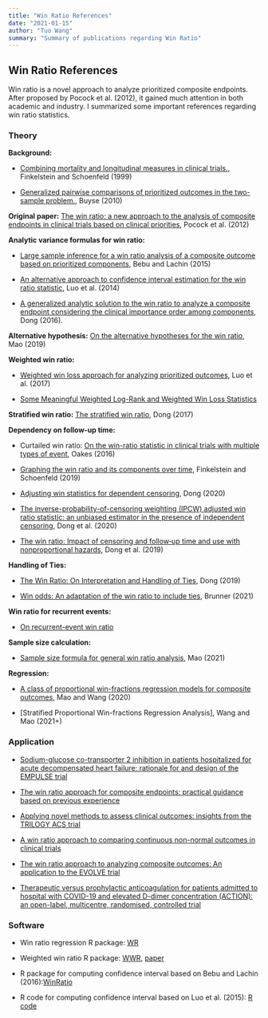```yaml
---
title: "Win Ratio References"
date: "2021-01-15"
author: "Tuo Wang"
summary: "Summary of publications regarding Win Ratio"
---
```


## Win Ratio References

Win ratio is a novel approach to analyze prioritized composite endpoints. After proposed by Pocock et al. (2012), it gained much attention in both academic and industry. I summarized some important references regarding win ratio statistics.

### Theory

**Background:**

- [Combining mortality and longitudinal measures in clinical trials.](https://onlinelibrary.wiley.com/doi/abs/10.1002/%28SICI%291097-0258%2819990615%2918%3A11%3C1341%3A%3AAID-SIM129%3E3.0.CO%3B2-7), Finkelstein and Schoenfeld (1999)

- [Generalized pairwise comparisons of prioritized outcomes in the two-sample problem.](https://onlinelibrary.wiley.com/doi/abs/10.1002/sim.3923), Buyse (2010)

**Original paper:** [The win ratio: a new approach to the analysis of composite endpoints in clinical trials based on clinical priorities](https://academic.oup.com/eurheartj/article/33/2/176/439013), Pocock et al. (2012)

**Analytic variance formulas for win ratio:** 

- [Large sample inference for a win ratio analysis of a composite outcome based on prioritized components](https://academic.oup.com/biostatistics/article/17/1/178/1744479), Bebu and Lachin (2015)

- [An alternative approach to confidence interval estimation for the win ratio statistic](https://onlinelibrary.wiley.com/doi/full/10.1111/biom.12225), Luo et al. (2014)

- [A generalized analytic solution to the win ratio to analyze a composite endpoint considering the clinical importance order among components](https://onlinelibrary.wiley.com/doi/full/10.1002/pst.1763?casa_token=7OaTK3AD2W4AAAAA%3AAJDGGnu-lzjcqN00i1dMqqbwR5ae-7oOXP1P9lswjjlyS2nw64-mRgLMYHthn34oHjaf6A604n-VI2c), Dong (2016). 

**Alternative hypothesis:** [On the alternative hypotheses for the win ratio](https://onlinelibrary.wiley.com/doi/abs/10.1111/biom.12954), Mao (2019)

**Weighted win ratio:**

- [Weighted win loss approach for analyzing prioritized outcomes](https://onlinelibrary.wiley.com/doi/abs/10.1002/sim.7284), Luo et al. (2017)

- [Some Meaningful Weighted Log-Rank and Weighted Win Loss Statistics](https://link.springer.com/article/10.1007/s12561-020-09273-4)

**Stratified win ratio:** [The stratified win ratio](https://www.tandfonline.com/doi/abs/10.1080/10543406.2017.1397007?journalCode=lbps20#:~:text=Consider%20a%20clinical%20trial%20with,2%2C%20%E2%80%A6%2C%20M), Dong (2017)

**Dependency on follow-up time:**

- Curtailed win ratio: [On the win-ratio statistic in clinical trials with multiple types of event](https://academic.oup.com/biomet/article-abstract/103/3/742/1743978?redirectedFrom=fulltext), Oakes (2016)

- [Graphing the win ratio and its components over time](https://onlinelibrary.wiley.com/doi/abs/10.1002/sim.7895), Finkelstein and Schoenfeld (2019)

- [Adjusting win statistics for dependent censoring](https://onlinelibrary.wiley.com/doi/abs/10.1002/pst.2086), Dong (2020)

- [The inverse-probability-of-censoring weighting (IPCW) adjusted win ratio statistic: an unbiased estimator in the presence of independent censoring](https://www.tandfonline.com/doi/abs/10.1080/10543406.2020.1757692), Dong et al. (2020)

- [The win ratio: Impact of censoring and follow‐up time and use with nonproportional hazards](https://onlinelibrary.wiley.com/doi/full/10.1002/pst.1977?casa_token=FoLNO8bdSwkAAAAA%3Ahrpi3ENz_dkOXGHpKUKHJiOgP4ePBDgf04_rssrCMtHE9PJw6H-QGGieJxzAPQdH3vCpqoyUUaCZ_aY), Dong et al. (2019)

**Handling of Ties:** 

- [The Win Ratio: On Interpretation and Handling of Ties](https://www.tandfonline.com/doi/abs/10.1080/19466315.2019.1575279?journalCode=usbr20), Dong (2019)

- [Win odds: An adaptation of the win ratio to include ties](https://onlinelibrary.wiley.com/doi/full/10.1002/sim.8967?casa_token=aZWSuQx0R-sAAAAA%3A7pSCiZkAZVs2AaHpxSNLXi2k2E2Hcjkw6s2j63DnJCWvnwKQ08nBulZCeLfaD2gUF1RQb4Iscsk4-Q8), Brunner (2021)

**Win ratio for recurrent events:**

- [On recurrent-event win ratio](https://biostat.wisc.edu/~lmao/research/slides/RWR_IISA_2021.pdf)

**Sample size calculation:** 

- [Sample size formula for general win ratio analysis](https://onlinelibrary.wiley.com/doi/abs/10.1111/biom.13501), Mao (2021)

**Regression:** 

- [A class of proportional win-fractions regression models for composite outcomes](https://onlinelibrary.wiley.com/doi/abs/10.1111/biom.13382), Mao and Wang (2020)

- [Stratified Proportional Win-fractions Regression Analysis], Wang and Mao (2021+)

### Application

- [Sodium-glucose co-transporter 2 inhibition in patients hospitalized for acute decompensated heart failure: rationale for and design of the EMPULSE trial](https://europepmc.org/article/med/33609072)

- [The win ratio approach for composite endpoints: practical guidance based on previous experience](https://academic.oup.com/eurheartj/article-abstract/41/46/4391/5903165?redirectedFrom=fulltext)

- [Applying novel methods to assess clinical outcomes: insights from the TRILOGY ACS trial](https://academic.oup.com/eurheartj/article/36/6/385/445850)

- [A win ratio approach to comparing continuous non-normal outcomes in clinical trials](https://onlinelibrary.wiley.com/doi/abs/10.1002/pst.1743)

- [The win ratio approach to analyzing composite outcomes: An application to the EVOLVE trial](https://www.sciencedirect.com/science/article/pii/S1551714416300489?casa_token=qJIvmltRtgEAAAAA:dVhV7TziNHvrSVwu7xyUZrbeDNoTEg_-y7xBSaowrxqIaT7G5mIkYrfIz1-mqE1fnGqKcJkHGA) 

- [Therapeutic versus prophylactic anticoagulation for patients admitted to hospital with COVID-19 and elevated D-dimer concentration (ACTION): an open-label, multicentre, randomised, controlled trial](https://www.sciencedirect.com/science/article/pii/S0140673621012034?casa_token=oFBgfIvLsFgAAAAA:Aomr6uRE2QycQzLf8qIy25tuLWk6IclyYp-Bt-l-tT3a5Uyy7ahgX0_C1KNwnd29hyx4aTWwKjJn)

### Software

- Win ratio regression R package: [WR](https://cran.r-project.org/web/packages/WR/index.html)

- Weighted win ratio R package: [WWR](https://cran.r-project.org/web/packages/WWR/WWR.pdf), [paper](https://www.hoajonline.com/medicalstat/2053-7662/5/4)

- R package for computing confidence interval based on Bebu and Lachin (2016):[WinRatio](https://cran.r-project.org/web/packages/WinRatio/WinRatio.pdf)

- R code for computing confidence interval based on Luo et al. (2015): [R code](https://onlinelibrary.wiley.com/action/downloadSupplement?doi=10.1111%2Fbiom.12225&file=biom12225-sup-0001-SupData-S1.pdf)






